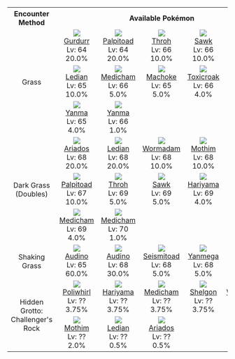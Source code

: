 <table><tr><th colspan="1">Encounter Method</th><th colspan="5" style = "text-align: center;">Available Pokémon</th></tr>
<tr><td rowspan="3" style="vertical-align: middle; word-wrap: break-word; text-align: center;">Grass</td><td style="text-align: center; vertical-align: bottom;"> <img src="https://smilingzero.github.io/BlazeBlack2ReduxWiki/img/animated/533.gif"> <br> <a href="https://smilingzero.github.io/BlazeBlack2ReduxWiki/pokemons/533">Gurdurr</a> <br> Lv: 64 <br> 20.0% </td><td style="text-align: center; vertical-align: bottom;"> <img src="https://smilingzero.github.io/BlazeBlack2ReduxWiki/img/animated/536.gif"> <br> <a href="https://smilingzero.github.io/BlazeBlack2ReduxWiki/pokemons/536">Palpitoad</a> <br> Lv: 64 <br> 20.0% </td><td style="text-align: center; vertical-align: bottom;"> <img src="https://smilingzero.github.io/BlazeBlack2ReduxWiki/img/animated/538.gif"> <br> <a href="https://smilingzero.github.io/BlazeBlack2ReduxWiki/pokemons/538">Throh</a> <br> Lv: 66 <br> 10.0% </td><td style="text-align: center; vertical-align: bottom;"> <img src="https://smilingzero.github.io/BlazeBlack2ReduxWiki/img/animated/539.gif"> <br> <a href="https://smilingzero.github.io/BlazeBlack2ReduxWiki/pokemons/539">Sawk</a> <br> Lv: 66 <br> 10.0% </td><td style="text-align: center; vertical-align: bottom;"> <img src="https://smilingzero.github.io/BlazeBlack2ReduxWiki/img/animated/168.gif"> <br> <a href="https://smilingzero.github.io/BlazeBlack2ReduxWiki/pokemons/168">Ariados</a> <br> Lv: 65 <br> 10.0% </td></tr>
<tr><td style="text-align: center; vertical-align: bottom;"> <img src="https://smilingzero.github.io/BlazeBlack2ReduxWiki/img/animated/166.gif"> <br> <a href="https://smilingzero.github.io/BlazeBlack2ReduxWiki/pokemons/166">Ledian</a> <br> Lv: 65 <br> 10.0% </td><td style="text-align: center; vertical-align: bottom;"> <img src="https://smilingzero.github.io/BlazeBlack2ReduxWiki/img/animated/308.gif"> <br> <a href="https://smilingzero.github.io/BlazeBlack2ReduxWiki/pokemons/308">Medicham</a> <br> Lv: 66 <br> 5.0% </td><td style="text-align: center; vertical-align: bottom;"> <img src="https://smilingzero.github.io/BlazeBlack2ReduxWiki/img/animated/67.gif"> <br> <a href="https://smilingzero.github.io/BlazeBlack2ReduxWiki/pokemons/067">Machoke</a> <br> Lv: 65 <br> 5.0% </td><td style="text-align: center; vertical-align: bottom;"> <img src="https://smilingzero.github.io/BlazeBlack2ReduxWiki/img/animated/454.gif"> <br> <a href="https://smilingzero.github.io/BlazeBlack2ReduxWiki/pokemons/454">Toxicroak</a> <br> Lv: 66 <br> 4.0% </td><td style="text-align: center; vertical-align: bottom;"> <img src="https://smilingzero.github.io/BlazeBlack2ReduxWiki/img/animated/454.gif"> <br> <a href="https://smilingzero.github.io/BlazeBlack2ReduxWiki/pokemons/454">Toxicroak</a> <br> Lv: 67 <br> 1.0% </td></tr>
<tr><td style="text-align: center; vertical-align: bottom;"> <img src="https://smilingzero.github.io/BlazeBlack2ReduxWiki/img/animated/193.gif"> <br> <a href="https://smilingzero.github.io/BlazeBlack2ReduxWiki/pokemons/193">Yanma</a> <br> Lv: 65 <br> 4.0% </td><td style="text-align: center; vertical-align: bottom;"> <img src="https://smilingzero.github.io/BlazeBlack2ReduxWiki/img/animated/193.gif"> <br> <a href="https://smilingzero.github.io/BlazeBlack2ReduxWiki/pokemons/193">Yanma</a> <br> Lv: 66 <br> 1.0% </td><td></td><td></td><td></td></tr>
<tr><td rowspan="3" style="vertical-align: middle; word-wrap: break-word; text-align: center;">Dark Grass (Doubles)</td><td style="text-align: center; vertical-align: bottom;"> <img src="https://smilingzero.github.io/BlazeBlack2ReduxWiki/img/animated/168.gif"> <br> <a href="https://smilingzero.github.io/BlazeBlack2ReduxWiki/pokemons/168">Ariados</a> <br> Lv: 68 <br> 20.0% </td><td style="text-align: center; vertical-align: bottom;"> <img src="https://smilingzero.github.io/BlazeBlack2ReduxWiki/img/animated/166.gif"> <br> <a href="https://smilingzero.github.io/BlazeBlack2ReduxWiki/pokemons/166">Ledian</a> <br> Lv: 68 <br> 20.0% </td><td style="text-align: center; vertical-align: bottom;"> <img src="https://smilingzero.github.io/BlazeBlack2ReduxWiki/img/animated/413.gif"> <br> <a href="https://smilingzero.github.io/BlazeBlack2ReduxWiki/pokemons/413">Wormadam</a> <br> Lv: 68 <br> 10.0% </td><td style="text-align: center; vertical-align: bottom;"> <img src="https://smilingzero.github.io/BlazeBlack2ReduxWiki/img/animated/414.gif"> <br> <a href="https://smilingzero.github.io/BlazeBlack2ReduxWiki/pokemons/414">Mothim</a> <br> Lv: 68 <br> 10.0% </td><td style="text-align: center; vertical-align: bottom;"> <img src="https://smilingzero.github.io/BlazeBlack2ReduxWiki/img/animated/533.gif"> <br> <a href="https://smilingzero.github.io/BlazeBlack2ReduxWiki/pokemons/533">Gurdurr</a> <br> Lv: 67 <br> 10.0% </td></tr>
<tr><td style="text-align: center; vertical-align: bottom;"> <img src="https://smilingzero.github.io/BlazeBlack2ReduxWiki/img/animated/536.gif"> <br> <a href="https://smilingzero.github.io/BlazeBlack2ReduxWiki/pokemons/536">Palpitoad</a> <br> Lv: 67 <br> 10.0% </td><td style="text-align: center; vertical-align: bottom;"> <img src="https://smilingzero.github.io/BlazeBlack2ReduxWiki/img/animated/538.gif"> <br> <a href="https://smilingzero.github.io/BlazeBlack2ReduxWiki/pokemons/538">Throh</a> <br> Lv: 69 <br> 5.0% </td><td style="text-align: center; vertical-align: bottom;"> <img src="https://smilingzero.github.io/BlazeBlack2ReduxWiki/img/animated/539.gif"> <br> <a href="https://smilingzero.github.io/BlazeBlack2ReduxWiki/pokemons/539">Sawk</a> <br> Lv: 69 <br> 5.0% </td><td style="text-align: center; vertical-align: bottom;"> <img src="https://smilingzero.github.io/BlazeBlack2ReduxWiki/img/animated/297.gif"> <br> <a href="https://smilingzero.github.io/BlazeBlack2ReduxWiki/pokemons/297">Hariyama</a> <br> Lv: 69 <br> 4.0% </td><td style="text-align: center; vertical-align: bottom;"> <img src="https://smilingzero.github.io/BlazeBlack2ReduxWiki/img/animated/297.gif"> <br> <a href="https://smilingzero.github.io/BlazeBlack2ReduxWiki/pokemons/297">Hariyama</a> <br> Lv: 70 <br> 1.0% </td></tr>
<tr><td style="text-align: center; vertical-align: bottom;"> <img src="https://smilingzero.github.io/BlazeBlack2ReduxWiki/img/animated/308.gif"> <br> <a href="https://smilingzero.github.io/BlazeBlack2ReduxWiki/pokemons/308">Medicham</a> <br> Lv: 69 <br> 4.0% </td><td style="text-align: center; vertical-align: bottom;"> <img src="https://smilingzero.github.io/BlazeBlack2ReduxWiki/img/animated/308.gif"> <br> <a href="https://smilingzero.github.io/BlazeBlack2ReduxWiki/pokemons/308">Medicham</a> <br> Lv: 70 <br> 1.0% </td><td></td><td></td><td></td></tr>
<tr><td rowspan="1" style="vertical-align: middle; word-wrap: break-word; text-align: center;">Shaking Grass</td><td style="text-align: center; vertical-align: bottom;"> <img src="https://smilingzero.github.io/BlazeBlack2ReduxWiki/img/animated/531.gif"> <br> <a href="https://smilingzero.github.io/BlazeBlack2ReduxWiki/pokemons/531">Audino</a> <br> Lv: 65 <br> 60.0% </td><td style="text-align: center; vertical-align: bottom;"> <img src="https://smilingzero.github.io/BlazeBlack2ReduxWiki/img/animated/531.gif"> <br> <a href="https://smilingzero.github.io/BlazeBlack2ReduxWiki/pokemons/531">Audino</a> <br> Lv: 68 <br> 30.0% </td><td style="text-align: center; vertical-align: bottom;"> <img src="https://smilingzero.github.io/BlazeBlack2ReduxWiki/img/animated/537.gif"> <br> <a href="https://smilingzero.github.io/BlazeBlack2ReduxWiki/pokemons/537">Seismitoad</a> <br> Lv: 68 <br> 5.0% </td><td style="text-align: center; vertical-align: bottom;"> <img src="https://smilingzero.github.io/BlazeBlack2ReduxWiki/img/animated/469.gif"> <br> <a href="https://smilingzero.github.io/BlazeBlack2ReduxWiki/pokemons/469">Yanmega</a> <br> Lv: 68 <br> 5.0% </td><td></td></tr>
<tr><td rowspan="2" style="vertical-align: middle; word-wrap: break-word; text-align: center;">Hidden Grotto: Challenger's Rock</td><td style="text-align: center; vertical-align: bottom;"> <img src="https://smilingzero.github.io/BlazeBlack2ReduxWiki/img/animated/61.gif"> <br> <a href="https://smilingzero.github.io/BlazeBlack2ReduxWiki/pokemons/061">Poliwhirl</a> <br> Lv: ?? <br> 3.75% </td><td style="text-align: center; vertical-align: bottom;"> <img src="https://smilingzero.github.io/BlazeBlack2ReduxWiki/img/animated/297.gif"> <br> <a href="https://smilingzero.github.io/BlazeBlack2ReduxWiki/pokemons/297">Hariyama</a> <br> Lv: ?? <br> 3.75% </td><td style="text-align: center; vertical-align: bottom;"> <img src="https://smilingzero.github.io/BlazeBlack2ReduxWiki/img/animated/308.gif"> <br> <a href="https://smilingzero.github.io/BlazeBlack2ReduxWiki/pokemons/308">Medicham</a> <br> Lv: ?? <br> 3.75% </td><td style="text-align: center; vertical-align: bottom;"> <img src="https://smilingzero.github.io/BlazeBlack2ReduxWiki/img/animated/372.gif"> <br> <a href="https://smilingzero.github.io/BlazeBlack2ReduxWiki/pokemons/372">Shelgon</a> <br> Lv: ?? <br> 3.75% </td><td style="text-align: center; vertical-align: bottom;"> <img src="https://smilingzero.github.io/BlazeBlack2ReduxWiki/img/animated/413.gif"> <br> <a href="https://smilingzero.github.io/BlazeBlack2ReduxWiki/pokemons/413">Wormadam</a> <br> Lv: ?? <br> 2.0% </td></tr>
<tr><td style="text-align: center; vertical-align: bottom;"> <img src="https://smilingzero.github.io/BlazeBlack2ReduxWiki/img/animated/414.gif"> <br> <a href="https://smilingzero.github.io/BlazeBlack2ReduxWiki/pokemons/414">Mothim</a> <br> Lv: ?? <br> 2.0% </td><td style="text-align: center; vertical-align: bottom;"> <img src="https://smilingzero.github.io/BlazeBlack2ReduxWiki/img/animated/166.gif"> <br> <a href="https://smilingzero.github.io/BlazeBlack2ReduxWiki/pokemons/166">Ledian</a> <br> Lv: ?? <br> 0.5% </td><td style="text-align: center; vertical-align: bottom;"> <img src="https://smilingzero.github.io/BlazeBlack2ReduxWiki/img/animated/168.gif"> <br> <a href="https://smilingzero.github.io/BlazeBlack2ReduxWiki/pokemons/168">Ariados</a> <br> Lv: ?? <br> 0.5% </td><td></td><td></td></tr></table>